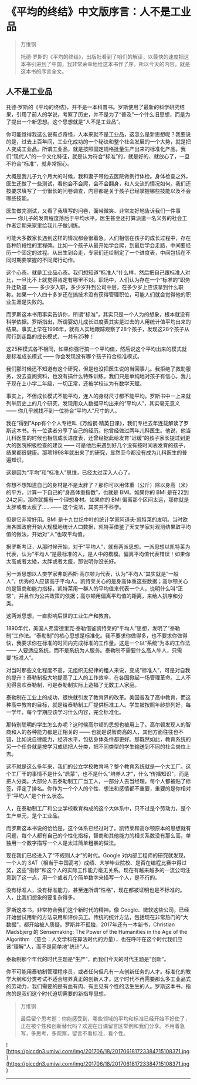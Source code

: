 # 《平均的终结》中文版序言：人不是工业品

> 万维钢
> 
> 托德·罗斯的《平均的终结》，出版社看到了咱们的解读，以最快的速度把这本书引进到了中国，我非常荣幸地给这本书作了序。所以今天的内容，就是这本书的序言全文。

## 人不是工业品

托德·罗斯的《平均的终结》，并不是一本科普书。罗斯使用了最新的科学研究结果，引用了前人的学说，考察了历史，并不是为了“普及”一个什么旧思想，而是为了提出一个新思想。这个思想就是“人不是工业品”。

你可能觉得我这么说有点奇怪，人本来就不是工业品，这怎么是新思想呢？我要说的是，过去上百年间，工业化成功的一个秘诀和整个社会发展的一个大势，就是把人变成工业品。所谓工业品，就是按照固定规格批量生产出来的标准化产品。我们“现代人”的一个文化特征，就是认为符合“标准”的，就是好的、就放心了，一旦不符合“标准”，就非常担心。

大概是我儿子九个月大的时候，我和妻子带他去医院做例行体检。身体检查之外，医生还做了一些测试，看他会不会爬，会不会翻身，和人交流的情况如何。我们还按要求填写了一份很长的问卷调查，内容都是关于孩子已经掌握哪些技能以及不会哪些技能。

医生做完测试，又看了我填写的问卷，面带微笑、非常友好地告诉我们一件事 —— 你儿子的发育程度落后于平均水平。医生甚至还打算派遣一名义务的社会工作者定期来家里给我儿子做训练。

可能大多数家长遇到这样的情况都会很着急。人们相信在孩子的成长过程中，存在各种阶段性的里程碑。比如一个孩子从最开始学会爬，到最后学会走路，中间要经历一个固定的过程。从出生到会走，专家们还给制定了一个进度表，中间包括在不同时期要掌握的不同爬行动作。

这个心态，就是工业品心态。我们想知道“标准人”什么样，然后把自己跟标准人对比，一旦比不上就觉得肯定有哪里不对。职场中，人们认为存在一个“标准的”职务升迁轨道 —— 多少岁入职，多少岁升到公司中层，在多少岁上应该拿到什么职称。如果一个人四十多岁还在搞技术没有获得管理职位，可能人们就会觉得他的职业生涯是失败的。

而罗斯这本书用事实告诉你，所谓“标准”，其实只是一个人为的想象，根本就没有科学依据。罗斯指出，所谓婴幼儿成长进度表其实是过去的人用统计值平均出来的结果。事实上早在1998年，就有人实地跟踪观察了28个孩子，发现这28个孩子从爬行到走路的成长模式，一共有25种！

这25种模式各不相同，如果你强行搞一个平均值，然后说这个平均出来的模式就是标准成长模式 —— 你会发现没有哪个孩子符合标准模式。

我们那时候还不知道有这个研究，但是也没把医生说的当回事儿。我拒绝了救助服务，没去查阅资料，也没有搞什么特殊训练，我们只是单纯地对孩子有信心。我儿子现在上小学二年级，一切正常，还被学校认为有数学天赋。

事实上，不但成长模式不能平均，连人的身材尺寸都不能平均。罗斯书中一上来就列举历史上的几个研究，发现用众人数据平均出来的“平均人”，其实毫无意义 —— 你几乎就找不到一位符合“平均人”尺寸的人。

我在“得到”App有个个人专栏叫《万维钢·精英日课》，我们专栏去年连载解读了罗斯这本书。有一位读者分享了自己的经历。他曾经做过两年儿科医生。他说，他当儿科医生的时候也相信成长进度表，还曾经据此给发育“迟缓”的孩子家长提过到更大的医院积极检查的建议 —— 可是他后来遇到好几个没有按时间表发育的孩子，结果都很健康。那项1998年就出来了的研究，显然至今都没有成为儿科医生的普遍知识。

这是因为“平均”和“标准人”思维，已经太过深入人心了。

你想不想知道自己的身材是不是太胖了？那你可以用体重（公斤）除以身高（米）的平方，计算一下自己的“身高体重指数”，也就是 BMI。如果你的 BMI 是在22到24之间，那你就拥有一个理想身材。如果你的 BMI 偏离那个区间太远，那你就是太胖或者太瘦了……—— 这个说法，其实并不科学。

但是它非常好用。BMI 是十九世纪中叶的统计学家阿道夫·凯特莱的发明。当时欧洲各国政府开始大规模地统计人口数据，凯特莱借鉴了天文学家对观测结果取平均值的做法，开始对“人”也取平均值。

据罗斯考证，从那时候开始，对于“平均人”，就有两派思想。一派思想以凯特莱为代表，认为“平均人”是最标准的人，是人中的楷模。偏离平均值代表错误！如果你太高或者太矮，太胖或者太瘦，那说明你没长好。

另一派思想以人类学家弗朗西斯·高尔顿为代表，认为“平均人”其实就是“一般人”，优秀的人应该高于平均人。凯特莱关心的是身高体重这些数据；高尔顿关心的是智商和能力指标。凯特莱用一群人的平均值来代表一个人，说明什么叫“正常”，并且作为公共政策的依据；高尔顿用偏离平均值的距离，来给人排序和分类。

这两派思想，一直影响后世的工业生产和教育。

1890年代，美国人弗雷德里克·泰勒借鉴凯特莱的“平均人”思想，发明了“泰勒制”工作法。“泰勒制”的核心思想是标准化。我不要求你做得多，也不要求你做得快，我要求你在标准的时间内完成标准的工作量。这是一个以“系统”为本的工作法 —— 人要适应系统，而不是系统为人服务。泰勒制不需要什么高人牛人，只需要“标准人”。

对当时那些文化程度不高，无组织无纪律的粗人来说，变成“标准人”，可是对自我的提升！泰勒制极大地提高了工人的工作效率，在各国掀起一场管理革命。工人不见得喜欢泰勒制，可是泰勒制实际上造福了无数工人家庭。

泰勒制在工业上的成功，很快就引发了教育界的改革。美国普及了高中教育，而这种高中教育的目标，就是给泰勒制工厂提供标准工人。学生被按照年龄排列好，每一学年，每个学期应该学习什么内容，完全标准化。

那特别聪明的学生怎么办呢？这时候高尔顿的思想也被用上了。高尔顿发现人的智商和人的各种能力都是正相关的 —— 也就是说智商高的人，其他方面往往也不错，比如说自律能力，经济水平，包括身体条件都更好。那既然如此，教育系统的另一个任务就是按学习成绩把人分类，把不同类型的学生输送到不同的社会岗位上去。

这不就是这么多年来，我们的公立学校教育吗？整个教育系统就是一个大工厂。这个工厂干的事情不是什么“启蒙”，也不是什么“培养人才”，什么“传播知识”，而是把人分类。大部分人去泰勒制工厂当工人，一部分人去当经理。每个人都被贴了标签，评定了排名。你作为一个个人的个性、想法和感情都不重要，重要的是你相对于“平均人”是个什么状态。

人，在泰勒制工厂和公立学校教育构成的这个大体系中，只不过是个劳动力，是个生产单元，是个工业品。

而罗斯这本书说的恰恰是，这个体系已经过时了。凯特莱和高尔顿原本的思想就有问题，每个人都有自己的个性化指标，智商和其他能力的相关系数没有那么高，单独用一个数字描写一个人是太过简单粗暴的做法。

现在我们已经进入了“不规则人才”的时代。Google 对内部工程师的研究就发现，一个人的 SAT（相当于中国高考）成绩、大学毕业院校、是否在编程比赛中得过奖，这些“指标”和这个人的实际工作能力毫无关系。现在有越来越多的一流公司注意到了这一点，用一个或者几个简单数字来描写一个人，是不行的。

没有标准人，没有标准能力，甚至连所谓“性格”，现在都被证明也是不标准的。人，比我们想象的要复杂得多。

罗斯这本书，非常符合我们这个新时代的精神。像 Google、微软这些公司，已经开始尝试用新的方法录用和评价员工。传统的统计方法，包括现在非常热门的“大数据”，都开始被人质疑。罗斯并不孤独，2017年还有一本新书，Christian Madsbjerg 的 Sensemaking: The Power of the Humanities in the Age of the Algorithm （意会：人文学科在算法时代的力量），也在呼吁在这个时代我们应该“理解”人，而不是简单地“统计”人。

泰勒制那个年代的时代主题是“生产”，而我们今天的时代主题是“创新”。

你不可能用泰勒制管理程序员，或者任何但凡有一点创新任务的人才。标准化的教学大纲和分类考试不适合培养真正的创新人才。这个时代不再需要那么多工业品式的劳动力，我们需要的是有血有肉、有主见有个性的活生生的人。罗斯这本书，指向的是我们这个时代迫切需要的新指导思想。 

> 万维钢
> 
> 最后留个思考题：你能感受到，哪些领域的平均和标准已经开始不好使了，正在被个性和创新替代吗？欢迎在日课留言区举例和我们分享。不用着急写，多思考，多观察，留言不看标准，看个性。

![https://piccdn3.umiwi.com/img/201706/18/201706181723384715108371.jpg](https://piccdn3.umiwi.com/img/201706/18/201706181723384715108371.jpg)

---
